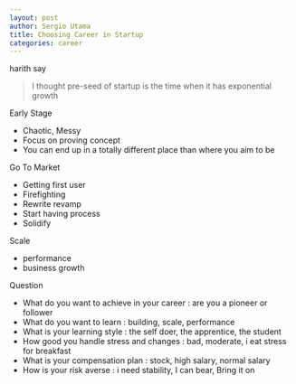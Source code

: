 ```yaml
---
layout: post
author: Sergio Utama
title: Choosing Career in Startup
categories: career
---
```


harith say
> I thought pre-seed of startup is the time when it has exponential growth

Early Stage
- Chaotic, Messy
- Focus on proving concept
- You can end up in a totally different place than where you aim to be

Go To Market
- Getting first user
- Firefighting
- Rewrite revamp
- Start having process
- Solidify

Scale
- performance
- business growth


Question
- What do you want to achieve in your career : are you a pioneer or follower
- What do you want to learn : building, scale, performance
- What is your learning style : the self doer, the apprentice, the student
- How good you handle stress and changes : bad, moderate, i eat stress for breakfast
- What is your compensation plan : stock, high salary, normal salary
- How is your risk averse : i need stability, I can bear, Bring it on

